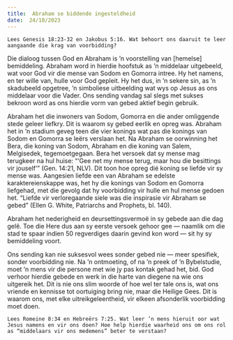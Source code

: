 ```yaml
---
title:  Abraham se biddende ingesteldheid
date:  24/10/2023
---
```


`Lees Genesis 18:23-32 en Jakobus 5:16. Wat behoort ons daaruit te leer aangaande die krag van voorbidding?`

Die dialoog tussen God en Abraham is ’n voorstelling van [hemelse] bemiddeling. Abraham word in hierdie hoofstuk as ’n middelaar uitgebeeld, wat voor God vir die mense van Sodom en Gomorra intree. Hy het namens, en ter wille van, hulle voor God gepleit. Hy het dus, in ’n sekere sin, as ’n skadubeeld opgetree, ’n simboliese uitbeelding wat wys op Jesus as ons middelaar voor die Vader. Ons sending vandag sal slegs met sukses bekroon word as ons hierdie vorm van gebed aktief begin gebruik.

Abraham het die inwoners van Sodom, Gomorra en die ander omliggende stede geleer liefkry. Dit is waarom sy gebed eerlik en opreg was. Abraham het in ’n stadium geveg teen die vier konings wat pas die konings van Sodom en Gomorra se leërs verslaan het. Na Abraham se oorwinning het Bera, die koning van Sodom, Abraham en die koning van Salem, Melgisedek, tegemoetgegaan. Bera het versoek dat sy mense mag terugkeer na hul huise: “‘Gee net my mense terug, maar hou die besittings vir jouself’” (Gen. 14:21, NLV). Dit toon hoe opreg dié koning se liefde vir sy mense was. Aangesien liefde een van Abraham se edelste karaktereienskappe was, het hy die konings van Sodom en Gomorra liefgehad, met die gevolg dat hy voorbidding vir hulle en hul mense gedoen het. “Liefde vir verloregaande siele was die inspirasie vir Abraham se gebed” (Ellen G. White, Patriarchs and Prophets, bl. 140).

Abraham het nederigheid en deursettingsvermoë in sy gebede aan die dag gelê. Toe die Here dus aan sy eerste versoek gehoor gee — naamlik om die stad te spaar indien 50 regverdiges daarin gevind kon word — sit hy sy bemiddeling voort.

Ons sending kan nie suksesvol wees sonder gebed nie — meer spesifiek, sonder voorbidding nie. Na ’n ontmoeting, of na ’n preek of ’n Bybelstudie, moet ’n mens vir die persone met wie jy pas kontak gehad het, bid. God verhoor hierdie gebede en werk in die harte van diegene na wie ons uitgereik het. Dit is nie ons slim woorde of hoe wel ter tale ons is, wat ons vriende en kennisse tot oortuiging bring nie, maar die Heilige Gees. Dit is waarom ons, met elke uitreikgeleentheid, vir elkeen afsonderlik voorbidding moet doen.

`Lees Romeine 8:34 en Hebreërs 7:25. Wat leer ’n mens hieruit oor wat Jesus namens en vir ons doen? Hoe help hierdie waarheid ons om ons rol as “middelaars vir ons medemens” beter te verstaan?`